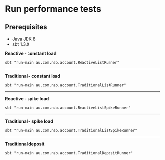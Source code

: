 # Run performance tests

## Prerequisites
* Java JDK 8
* sbt 1.3.9

**Reactive - constant load**
```
sbt "run-main au.com.nab.account.ReactiveListRunner"
```

---

**Traditional - constant load**
```
sbt "run-main au.com.nab.account.TraditionalListRunner"
```

---

**Reactive - spike load**
```
sbt "run-main au.com.nab.account.ReactiveListSpikeRunner"
```

---

**Traditional - spike load**
```
sbt "run-main au.com.nab.account.TraditionalListSpikeRunner"
```

---

**Traditional deposit**
```
sbt "run-main au.com.nab.account.TraditionalDepositRunner"
```